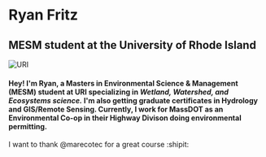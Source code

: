 # **Ryan Fritz**
## MESM student at the University of Rhode Island
![URI](https://upload.wikimedia.org/wikipedia/commons/8/80/Rhode_Island_Rams_logo.svg)
#### Hey! I'm Ryan, a Masters in Environmental Science & Management (MESM) student at URI specializing in _Wetland, Watershed, and Ecosystems science._ I'm also getting graduate certificates in Hydrology and GIS/Remote Sensing. Currently, I work for MassDOT as an Environmental Co-op in their Highway Divison doing environmental permitting. 
I want to thank @marecotec for a great course :shipit:
